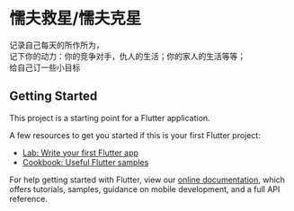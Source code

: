# 懦夫救星/懦夫克星

记录自己每天的所作所为，  
记下你的动力：你的竞争对手，仇人的生活；你的家人的生活等等；  
给自己订一些小目标

## Getting Started

This project is a starting point for a Flutter application.

A few resources to get you started if this is your first Flutter project:

- [Lab: Write your first Flutter app](https://flutter.dev/docs/get-started/codelab)
- [Cookbook: Useful Flutter samples](https://flutter.dev/docs/cookbook)

For help getting started with Flutter, view our
[online documentation](https://flutter.dev/docs), which offers tutorials,
samples, guidance on mobile development, and a full API reference.
